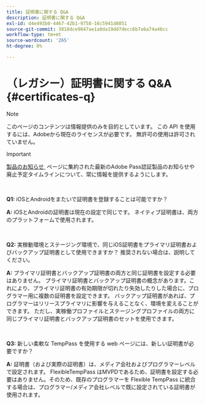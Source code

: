 ```yaml
---
title: 証明書に関する Q&A
description: 証明書に関する Q&A
exl-id: d4e493b0-4467-42b1-9758-16c5941d8051
source-git-commit: 3818dce9847ae1a0da19dd7decc6b7a6a74a46cc
workflow-type: tm+mt
source-wordcount: '265'
ht-degree: 0%

---
```


# （レガシー）証明書に関する Q&amp;A {#certificates-q}

>[!NOTE]
>
>このページのコンテンツは情報提供のみを目的としています。 この API を使用するには、Adobeから現在のライセンスが必要です。 無許可の使用は許可されていません。

>[!IMPORTANT]
>
> [&#x200B; 製品のお知らせ &#x200B;](/help/authentication/product-announcements.md) ページに集約された最新のAdobe Pass認証製品のお知らせや廃止予定タイムラインについて、常に情報を提供するようにします。

</br>

**Q1:** iOSとAndroidをまたいで証明書を登録することは可能ですか？

**A:** iOSとAndroidの証明書は現在の設定で同じです。 ネイティブ証明書は、両方のプラットフォームで使用されます。

</br>

**Q2:** 実稼動環境とステージング環境で、同じiOS証明書をプライマリ証明書およびバックアップ証明書として使用できますか？ 推奨されない場合は、説明してください。

**A:** プライマリ証明書とバックアップ証明書の両方と同じ証明書を設定する必要はありません。 プライマリ証明書とバックアップ証明書の概念があります。これにより、プライマリ証明書の有効期限が切れたり失効したりした場合に、プログラマー用に複数の証明書を設定できます。 バックアップ証明書があれば、プログラマーはリリースプライマリに影響を与えることなく、環境を変えることができます。 ただし、実稼働プロファイルとステージングプロファイルの両方に同じプライマリ証明書とバックアップ証明書のセットを使用できます。

</br>

**Q3:** 新しい柔軟な TempPass を使用する web ページには、新しい証明書が必要ですか？

**A:** 証明書（および実際の証明書）は、メディア会社およびプログラマーレベルで設定されます。 FlexibleTempPass はMVPDであるため、証明書を設定する必要はありません。そのため、既存のプログラマーを Flexible TempPass に統合する場合は、プログラマー/メディア会社レベルで既に設定されている証明書が使用されます。
